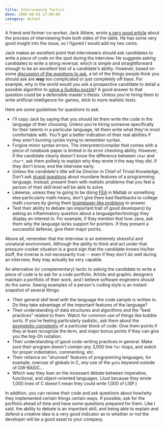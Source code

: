 ```yaml
---
title: Interviewing Tactics
date: 2006-08-03 17:00:00
category: dotnet
---
```


<span class='drop-cap'>A friend</span> and former co-worker, Jack Altiere, wrote [a very good article](http://jaltiere.com/?p=7) about the process of interviewing from both sides of the table. He has some very good insight into the issue, so I figured I would add my two cents.

Jack makes an excellent point that interviewers should ask candidates to write a piece of code on the spot during the interview. He suggests asking candidates to write a string reversal, which is simple and straightforward enough to be an excellent test of a candidate's ability. However, based on some [discussion of the questions to ask](http://discuss.techinterview.org/?interview), a lot of the things people think you should ask are **way** too complicated or just completely off base. For example, why in the world would you ask a prospective candidate to detail a possible algorithm to [solve a Sudoku puzzle](http://discuss.techinterview.org/default.asp?interview.11.365218.3)? A good answer to that question could be a defensible master's thesis. Unless you're hiring them to write artificial intelligence for games, stick to more realistic tests.

Here are some guidelines for questions to ask:

* I'll copy Jack by saying that you should let them write the code in the language of their choosing. Unless you're hiring someone specifically for their talents in a particular language, let them write what they're most comfortable with. You'll get a better indication of their real abilities if they aren't burning cycles trying to remember syntax.
* Forgive minor syntax errors. The interpreter/compiler that comes with a piece of notebook paper is limited in its error checking ability. However, if the candidate clearly doesn't know the difference between `char` and `char*`, ask them politely to explain why they wrote it the way they did. If they don't know, end the interview early.
* Unless the candidate's title will be Director in Chief of Trivial Knowledge, Don't ask [stupid questions](http://discuss.techinterview.org/default.asp?interview.11.371171.2) about mundane features of a programming language. Instead, present them with realistic problems that you feel a person of their skill level will be able to solve.
* Likewise, unless they're going to be doing [FEA](http://en.wikipedia.org/wiki/Finite_element_analysis) in Matlab or something else particularly math-heavy, don't give them bad flashbacks to college math courses by giving them [brainteaser-like problems](http://discuss.techinterview.org/default.asp?interview.11.366903.8) to answer.
* Test their ability to debate (an important trait of good developers) by asking an inflammatory question about a language/technology they display an interest in. For example, if they mention that love Java, ask them why the language lacks support for pointers. If they present a successful defense, give them major points.

Above all, remember that the interview is an extremely stressful and unnatural environment. Although the ability to think and act under that pressure-cooker situation is a good sign that the candidate knows his/her stuff, the inverse is not necessarily true -- even if they don't do well during an interview, they may actually be very capable.

An alternative (or complementary) tactic to asking the candidate to write a piece of code is to ask for a code portfolio. Artists and graphic designers maintain a portfolio of their work, and I believe software engineers should do the same. Seeing examples of a person's coding style is an instant snapshot of several things:

* Their general skill level with the language the code sample is written in. Do they take advantage of the important features of the language?
* Their understanding of data structures and algorithms and the "best practices" related to them. Watch for common use of things like bubble sorts. If you're feeling particularly sadistic, ask them about the [asymptotic complexity](http://en.wikipedia.org/wiki/Asymptotic_complexity) of a particular block of code. Give them points if they at least recognize the term, and major bonus points if they can give you the big-Oh notation.
* Their understanding of good code-writing practices in general. Make sure their program doesn't contain any 3,000 line `for` loops, and watch for proper indentation, commenting, etc.
* Their reliance on "shunned" features of programming languages, for example, overuse of globals in C, _any_ use of the `goto` keyword outside of GW-BASIC...
* Which way they lean on the incessant debate between imperative, functional, and object-oriented languages. (Just because they wrote 1,000 lines of C doesn't mean they could write 1,000 of LISP.)

In addition, you can review their code and ask questions about how/why they implemented certain things certain ways. If possible, ask for the portfolio ahead of time and have some questions prepared for them. Like I said, the ability to debate is an important skill, and being able to explain and defend a creative idea is a very good indicator as to whether or not the developer will be a good asset to your company.